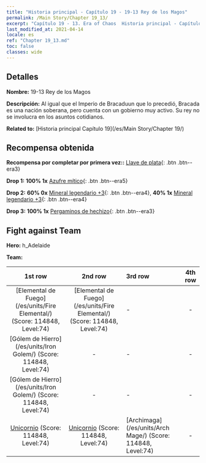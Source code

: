 ```yaml
---
title: "Historia principal - Capítulo 19 - 19-13 Rey de los Magos"
permalink: /Main Story/Chapter 19_13/
excerpt: "Capítulo 19 - 13. Era of Chaos  Historia principal - Capítulo 19_13. 19-13 Rey de los Magos"
last_modified_at: 2021-04-14
locale: es
ref: "Chapter 19_13.md"
toc: false
classes: wide
---
```


## Detalles

 **Nombre:** 19-13 Rey de los Magos

 **Descripción:** Al igual que el Imperio de Bracaduun que lo precedió, Bracada es una nación soberana, pero cuenta con un gobierno muy activo. Su rey no se involucra en los asuntos cotidianos.

 **Related to:** [Historia principal Capítulo 19](/es/Main Story/Chapter 19/)

## Recompensa obtenida

 **Recompensa por completar por primera vez::** [Llave de plata](/es/Items/con_693/){: .btn .btn--era3}

 **Drop 1:** **100% 1x** [Azufre mítico](/es/Items/mat_64/){: .btn .btn--era5}

 **Drop 2:** **60% 0x** [Mineral legendario +3](/es/Items/mat_54/){: .btn .btn--era4}, **40% 1x** [Mineral legendario +3](/es/Items/mat_54/){: .btn .btn--era4}

 **Drop 3:** **100% 1x** [Pergaminos de hechizo](/es/Items/con_694/){: .btn .btn--era3}


## Fight against Team
 **Hero:** h_Adelaide

 **Team:**


  | 1st row | 2nd row | 3rd row | 4th row |
  |:----:|:----:|:----|:----:|
  | [Elemental de Fuego](/es/units/Fire Elemental/) (Score: 114848, Level:74)  | [Elemental de Fuego](/es/units/Fire Elemental/) (Score: 114848, Level:74)  | - | - |
  | [Gólem de Hierro](/es/units/Iron Golem/) (Score: 114848, Level:74)  | - | - | - |
  | [Gólem de Hierro](/es/units/Iron Golem/) (Score: 114848, Level:74)  | - | - | - |
  | [Unicornio](/es/units/Unicorn/) (Score: 114848, Level:74)  | [Unicornio](/es/units/Unicorn/) (Score: 114848, Level:74)  | [Archimaga](/es/units/Arch Mage/) (Score: 114848, Level:74)  | - |



